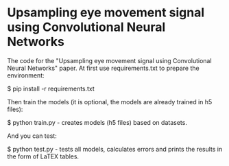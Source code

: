 # Upsampling eye movement signal using Convolutional Neural Networks

The code for the "Upsampling eye movement signal using Convolutional Neural Networks" paper.
At first use requirements.txt to prepare the environment:

$ pip install -r requirements.txt

Then train the models (it is optional, the models are already trained in h5 files):

$ python train.py - creates models (h5 files) based on datasets.

And you can test:

$ python test.py - tests all models, calculates errors and prints the results in the form of LaTEX tables.

